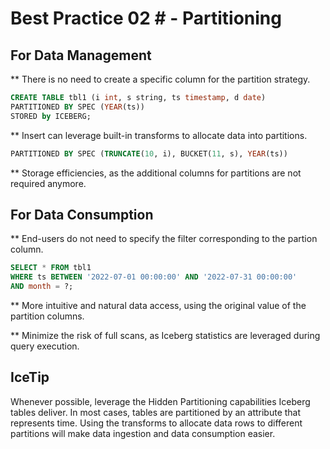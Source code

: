 #  Best Practice 02 # - Partitioning

## For Data Management

** There is no need to create a specific column for the partition strategy.

```sql
CREATE TABLE tbl1 (i int, s string, ts timestamp, d date)
PARTITIONED BY SPEC (YEAR(ts))
STORED by ICEBERG; 
```

** Insert can leverage built-in transforms to allocate data into partitions.

```sql
PARTITIONED BY SPEC (TRUNCATE(10, i), BUCKET(11, s), YEAR(ts))
```

** Storage efficiencies, as the additional columns for partitions are not required anymore. 

## For Data Consumption

** End-users do not need to specify the filter corresponding to the partion column. 

```sql
SELECT * FROM tbl1
WHERE ts BETWEEN '2022-07-01 00:00:00' AND '2022-07-31 00:00:00'
AND month = ?;
```

** More intuitive and natural data access, using the original value of the partition columns.

** Minimize the risk of full scans, as Iceberg statistics are leveraged during query execution. 

## IceTip
Whenever possible, leverage the Hidden Partitioning capabilities Iceberg tables deliver. In most cases, tables are partitioned by an attribute that represents time. 
Using the transforms to allocate data rows to different partitions will make data ingestion and data consumption easier.
